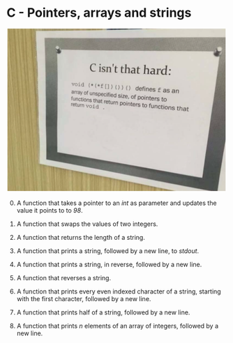 # C - Pointers, arrays and strings
![Snaphot](Snapshot.PNG)  

0. A function that takes a pointer to an _int_ as parameter and updates the value it points to to _98_.

1. A function that swaps the values of two integers.

2. A function that returns the length of a string.

3. A function that prints a string, followed by a new line, to _stdout_.

4. A function that prints a string, in reverse, followed by a new line.

5. A function that reverses a string.

6. A function that prints every even indexed character of a string, starting with the first character, followed by a new line.

7. A function that prints half of a string, followed by a new line.

8. A function that prints _n_ elements of an array of integers, followed by a new line.

